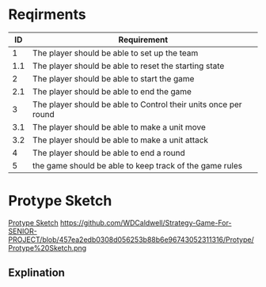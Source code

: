 # Reqirments
| ID  | Requirement |
| ------------- | ------------- |
| 1  | The player should be able to set up the team |
| 1.1| The player should be able to reset the starting state|
| 2  | The player should be able to start the game  |
| 2.1| The player should be able to end the game  |
| 3  | The player should be able to Control their units once per round|
| 3.1  | The player should be able to make a unit move|
| 3.2  | The player should be able to make a unit attack|
| 4 | The player should be able to end a round|
| 5 | the game should be able to keep track of the game rules|

# Protype Sketch
[Protype Sketch](../Protype/protype.html)
https://github.com/WDCaldwell/Strategy-Game-For-SENIOR-PROJECT/blob/457ea2edb0308d056253b88b6e96743052311316/Protype/Protype%20Sketch.png


## Explination
